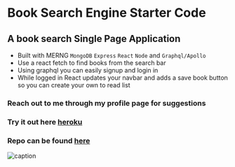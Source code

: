 # Book Search Engine Starter Code
## A book search Single Page Application
- Built with MERNG `MongoDB` `Express` `React` `Node` and `Graphql/Apollo`
- Use a react fetch to find books from the search bar
- Using graphql you can easily signup and login in
- While logged in React updates your navbar and adds a save book button so you can create your own to read list

### Reach out to me through my profile page for suggestions
### Try it out here [heroku](https://gotta-read-em-all.herokuapp.com/)
### Repo can be found [here](https://github.com/tyler1836/gottareademall)
![caption](/booksearch.gif)